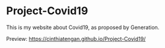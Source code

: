 # Project-Covid19

This is my website about Covid19, as proposed by Generation.

Preview: https://cinthiatengan.github.io/Project-Covid19/
